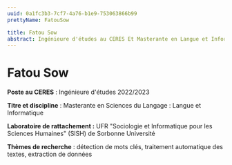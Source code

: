 ```yaml
---
uuid: 0a1fc3b3-7cf7-4a76-b1e9-753063866b99
prettyName: FatouSow

title: Fatou Sow
abstract: Ingénieure d'études au CERES Et Masterante en Langue et Informatique à Sorbonne Université
---
```

# Fatou Sow #

**Poste au CERES** : Ingénieure d'études 2022/2023

**Titre et discipline** : Masterante en Sciences du Langage : Langue et Informatique

**Laboratoire de rattachement :** UFR "Sociologie et Informatique pour les Sciences Humaines" (SISH) de Sorbonne Université

**Thèmes de recherche** : détection de mots clés, traitement automatique des textes, extraction de données
